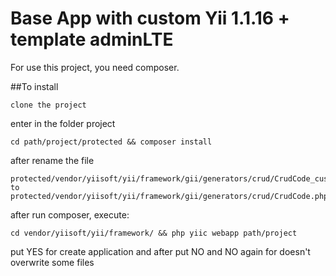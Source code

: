 Base App with custom Yii 1.1.16 + template adminLTE
========

For use this project, you need composer.

##To install

	clone the project

enter in the folder project

	cd path/project/protected && composer install

after rename the file

    protected/vendor/yiisoft/yii/framework/gii/generators/crud/CrudCode_custom.php
    to
	protected/vendor/yiisoft/yii/framework/gii/generators/crud/CrudCode.php

after run composer, execute:

	cd vendor/yiisoft/yii/framework/ && php yiic webapp path/project

put YES for create application and after put NO and NO again for doesn't overwrite some files